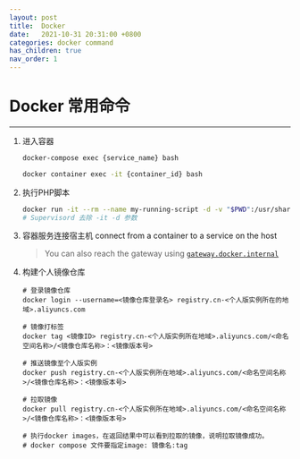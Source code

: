 ```yaml
---
layout: post
title:  Docker
date:   2021-10-31 20:31:00 +0800
categories: docker command
has_children: true
nav_order: 1
---
```




# Docker 常用命令
--------

1. 进入容器
	```bash
	docker-compose exec {service_name} bash

	docker container exec -it {container_id} bash
	```


2. 执行PHP脚本
	```bash
	docker run -it --rm --name my-running-script -d -v "$PWD":/usr/share/nginx/html/default -w /usr/share/nginx/html/default dnp_web_php72_fpm(images name) php ./yii queue/listen
	# Supervisord 去除 -it -d 参数
	```


3. 容器服务连接宿主机 connect from a container to a service on the host

	> You can also reach the gateway using [`gateway.docker.internal`](https://docs.docker.com/desktop/networking/)



4. 构建个人镜像仓库
	```shell
	# 登录镜像仓库
	docker login --username=<镜像仓库登录名> registry.cn-<个人版实例所在的地域>.aliyuncs.com

	# 镜像打标签
	docker tag <镜像ID> registry.cn-<个人版实例所在地域>.aliyuncs.com/<命名空间名称>/<镜像仓库名称>：<镜像版本号>

	# 推送镜像至个人版实例
	docker push registry.cn-<个人版实例所在地域>.aliyuncs.com/<命名空间名称>/<镜像仓库名称>：<镜像版本号>

	# 拉取镜像
	docker pull registry.cn-<个人版实例所在地域>.aliyuncs.com/<命名空间名称>/<镜像仓库名称>：<镜像版本号>

	# 执行docker images，在返回结果中可以看到拉取的镜像，说明拉取镜像成功。
	# docker compose 文件要指定image: 镜像名:tag
	```
